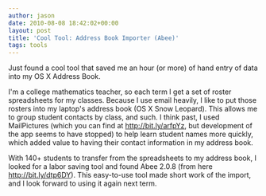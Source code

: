 ```yaml
---
author: jason
date: 2010-08-08 18:42:02+00:00
layout: post
title: 'Cool Tool: Address Book Importer (Abee)'
tags: tools
---
```


Just found a cool tool that saved me an hour (or more) of hand entry of data into my OS X Address Book. <p /> I'm a college mathematics teacher, so each term I get a set of roster spreadsheets for my classes. Because I use email heavily, I like to put those rosters into my laptop's address book (OS X Snow Leopard). This allows me to group student contacts by class, and such. I think past, I used MailPictures (which you can find at <a href="http://bit.ly/arfpYz">http://bit.ly/arfpYz</a>, but development of the app seems to have stopped) to help learn student names more quickly, which added value to having their contact information in my address book. 

With 140+ students to transfer from the spreadsheets to my address book, I looked for a labor saving tool and found Abee 2.0.8 (from here <a href="http://bit.ly/dtp6DY)">http://bit.ly/dtp6DY)</a>. This easy-to-use tool made short work of the import, and I look forward to using it again next term.
